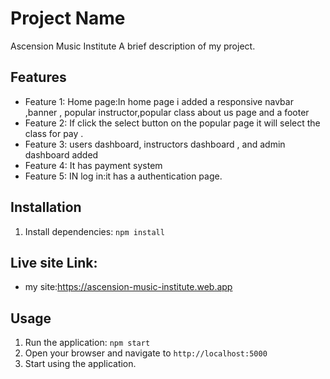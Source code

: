 # Project Name
Ascension Music Institute
A brief description of my project.

## Features

- Feature 1: Home page:In home page i added a responsive navbar ,banner ,
popular instructor,popular class about us page  and a footer 
- Feature 2: If click the select button on the popular page it will select the class for pay .
- Feature 3: users dashboard, instructors dashboard , and admin dashboard added
- Feature 4: It has payment system
- Feature 5: IN log in:it has a authentication page.


## Installation
1. Install dependencies: `npm install`


## Live site Link:
 - my site:https://ascension-music-institute.web.app

## Usage

1. Run the application: `npm start`
2. Open your browser and navigate to `http://localhost:5000`
3. Start using the application.


